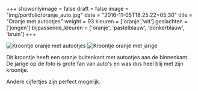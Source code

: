 +++
showonlyimage = false
draft = false
image = "img/portfolio/oranje_auto.jpg"
date = "2016-11-05T18:25:22+05:30"
title = "Oranje met autootjes"
weight = 93
kleuren = ['oranje','wit']
geslachten = ['jongen']
bijpassende_kleuren = ['oranje', 'pastelblauw', 'donkerblauw', 'bruin']
+++
<!--more-->
![Kroontje oranje met autootjes][1]
![Kroontje oranje met jarige][2]

Dit kroontje heeft een oranje buitenkant met autootjes aan de binnenkant. De jarige op de foto is grote fan van auto's en was dus heel blij met zijn kroontje.

Andere cijfertjes zijn perfect mogelijk.

[1]: /img/portfolio/oranje_auto.jpg
[2]: /img/portfolio/alternatieven/oranje_auto_sigge.jpg
